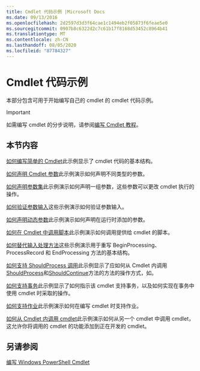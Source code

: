 ```yaml
---
title: Cmdlet 代码示例 |Microsoft Docs
ms.date: 09/13/2016
ms.openlocfilehash: 2d2597d3d3f64cae1c1494eb2f05873f6feae5e0
ms.sourcegitcommit: 0907b8c6322d2c7c61b17f8168d53452c8964b41
ms.translationtype: MT
ms.contentlocale: zh-CN
ms.lasthandoff: 08/05/2020
ms.locfileid: "87784327"
---
```

# <a name="examples-of-cmdlet-code"></a>Cmdlet 代码示例

本部分包含可用于开始编写自己的 cmdlet 的 cmdlet 代码示例。

> [!IMPORTANT]
> 如需编写 cmdlet 的分步说明，请参阅[编写 Cmdlet 教程](./tutorials-for-writing-cmdlets.md)。

## <a name="in-this-section"></a>本节内容

[如何编写简单的 Cmdlet](./how-to-write-a-simple-cmdlet.md)此示例显示了 cmdlet 代码的基本结构。

[如何声明 Cmdlet 参数](./how-to-declare-cmdlet-parameters.md)此示例演示如何声明不同类型的参数。

[如何声明参数集](./how-to-declare-parameter-sets.md)此示例演示如何声明一组参数，这些参数可以更改 cmdlet 执行的操作。

[如何验证参数输入](./how-to-validate-parameter-input.md)这些示例演示如何验证参数输入。

[如何声明动态参数](./how-to-declare-dynamic-parameters.md)此示例演示如何声明在运行时添加的参数。

[如何在 Cmdlet 中调用脚本](./how-to-invoke-scripts-within-a-cmdlet.md)此示例演示如何调用提供给 cmdlet 的脚本。

[如何替代输入处理方法](./how-to-override-input-processing-methods.md)这些示例演示用于重写 BeginProcessing、ProcessRecord 和 EndProcessing 方法的基本结构。

[如何支持 ShouldProcess 调用](./how-to-request-confirmations.md)此示例显示了应如何从 Cmdlet 内调用[ShouldProcess](/dotnet/api/System.Management.Automation.Cmdlet.ShouldProcess)和[ShouldContinue](/dotnet/api/System.Management.Automation.Cmdlet.ShouldContinue)方法的方法的操作方式，如。

[如何支持事务](./how-to-support-transactions.md)此示例显示了如何指示该 cmdlet 支持事务，以及如何实现在事务中使用 cmdlet 时采取的操作。

[如何支持作业](./how-to-support-jobs.md)此示例演示如何在编写 cmdlet 时支持作业。

[如何从 Cmdlet 内调用 cmdlet](./how-to-invoke-a-cmdlet-from-within-a-cmdlet.md)此示例演示如何从另一个 cmdlet 中调用 cmdlet，这允许你将调用的 cmdlet 的功能添加到正在开发的 cmdlet。

## <a name="see-also"></a>另请参阅

[编写 Windows PowerShell Cmdlet](./writing-a-windows-powershell-cmdlet.md)
